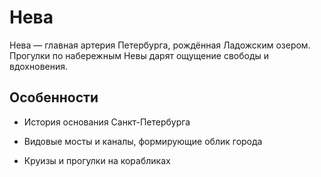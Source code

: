 # Нева

Нева — главная артерия Петербурга, рождённая Ладожским озером. Прогулки по набережным Невы дарят ощущение свободы и вдохновения.

## Особенности

* История основания Санкт-Петербурга

* Видовые мосты и каналы, формирующие облик города

* Круизы и прогулки на корабликах